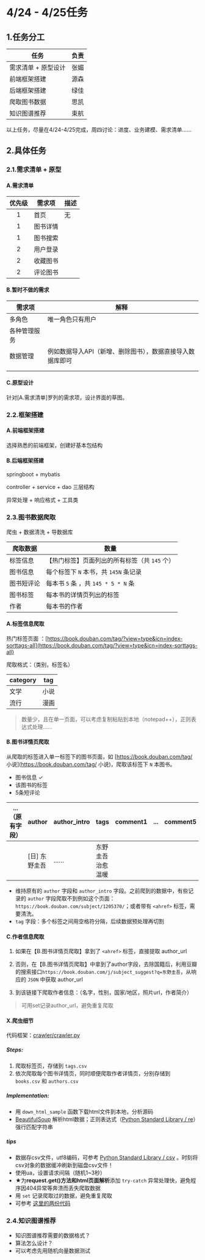 # 4/24 - 4/25任务

## 1.任务分工

| 任务                | 负责 |
| ------------------- | ---- |
| 需求清单 + 原型设计 | 张媚 |
| 前端框架搭建        | 源森 |
| 后端框架搭建        | 绿佳 |
| 爬取图书数据        | 思凯 |
| 知识图谱推荐        | 束航 |

以上任务，尽量在4/24-4/25完成，周四讨论：进度、业务建模、需求清单……

## 2.具体任务

### 2.1.需求清单 + 原型

#### A.需求清单

| 优先级 | 需求项   | 描述 |
| :----: | -------- | ---- |
|   1    | 首页     | 无   |
|   1    | 图书详情 |      |
|   1    | 图书搜索 |      |
|   2    | 用户登录 |      |
|   2    | 收藏图书 |      |
|   2    | 评论图书 |      |

#### B.暂时不做的需求

| 需求项       | 解释                                                      |
| ------------ | --------------------------------------------------------- |
| 多角色       | 唯一角色只有用户                                          |
| 各种管理服务 |                                                           |
| 数据管理     | 例如数据导入API（新增、删除图书），数据直接导入数据库即可 |
|              |                                                           |
|              |                                                           |

#### C.原型设计

针对[A.需求清单]罗列的需求项，设计界面的草图。



### 2.2.框架搭建

#### A.前端框架搭建

选择熟悉的前端框架，创建好基本包结构

#### B.后端框架搭建

springboot + mybatis

controller + service + dao 三层结构

异常处理 + 响应格式 + 工具类

### 2.3.图书数据爬取

爬虫 + 数据清洗 + 导数据库

| 爬取数据   | 数量                                          |
| ---------- | --------------------------------------------- |
| 标签信息   | 【热门标签】页面列出的所有标签（共 `145` 个） |
| 图书信息   | 每个标签下 `N` 本书，共 `145N` 条记录         |
| 图书短评论 | 每本书 `5` 条 ，共 `145 * 5 * N` 条           |
| 图书标签   | 每本书的详情页列出的标签                      |
| 作者       | 每本书的作者                                  |

#### A.标签信息爬取

热门标签页面 ：[https://book.douban.com/tag/?view=type&icn=index-sorttags-all](https://book.douban.com/tag/?view=type&icn=index-sorttags-all)

爬取格式：（类别，标签名）

| category | tag  |
| -------- | ---- |
| 文学     | 小说 |
| 流行     | 漫画 |

> 数量少，且在单一页面，可以考虑复制粘贴到本地（notepad++），正则表达式处理……

#### B.图书详情页爬取

从爬取的标签进入单一标签下的图书页面，如 [https://book.douban.com/tag/ 小说](https://book.douban.com/tag/ 小说)，爬取该标签下 `N` 本图书。

* 图书信息 ✓
* 该图书的标签
* 5条短评论

| ... （原有字段） | author        | author_intro | tags               | comment1 | ...  | comment5 |
| ---------------- | ------------- | ------------ | ------------------ | -------- | ---- | -------- |
|                  | [日] 东野圭吾 | ……           | 东野圭吾 治愈 温暖 |          |      |          |

* 维持原有的 `author` 字段和 `author_intro` 字段。之前爬到的数据中，有些记录的 `author` 字段爬取不到例如这个页面：`https://book.douban.com/subject/1205370/`；或者带有 `<ahref>` 标签，需要清洗。
* `tag` 字段：多个标签之间用空格符分隔，后续数据预处理再切割

#### C.作者信息爬取

1. 如果在【B.图书详情页爬取】拿到了 `<ahref>` 标签，直接提取 author_url

2. 否则，在【B.图书详情页爬取】中拿到了author字段，去除国籍后，利用豆瓣的搜索接口`https://book.douban.com/j/subject_suggest?q=东野圭吾`，从响应的 `JSON` 中获取 author_url
3. 到该链接下爬取作者信息：（名字，性别，国家/地区，照片url，作者简介）

> 可用set记录author_url，避免重复爬取

#### X.爬虫细节

代码框架：[crawler/crawler.py](../crawler/crawler.py)

##### Steps:

1. 爬取标签页，存储到 `tags.csv` 
2. 依次爬取每个图书详情页，同时顺便爬取作者详情页，分别存储到 `books.csv` 和 `authors.csv`

##### Implementation: 

* 用 `down_html_sample` 函数下载html文件到本地，分析源码
* [BeautifulSoup](<https://www.crummy.com/software/BeautifulSoup/bs4/doc/index.html>) 解析html数据；正则表达式（[Python Standard Library / re](<https://docs.python.org/3/library/re.html>)）强行匹配字符串

##### tips

* 数据存csv文件，utf8编码，可参考 [Python Standard Library / csv](<https://docs.python.org/3/library/csv.html>) 。时刻将csv对象的数据缓冲刷新到磁盘csv文件！
* 使用ua，设置请求间隔（随机1~3秒）
* ★为**request.get()方法和html页面解析**添加 `try-catch` 异常处理快，避免程序因404异常等奔溃而丢失爬取数据
* 用 `set` 记录爬取过的数据，避免重复爬取
* 可参考 [这里的两份代码](<https://github.com/fakeProgrammer0/movieRecommandation/tree/master/crawler>)

### 2.4.知识图谱推荐

* 知识图谱推荐需要的数据格式？
* 算法怎么设计？
* 可以考虑先用随机向量数据测试

